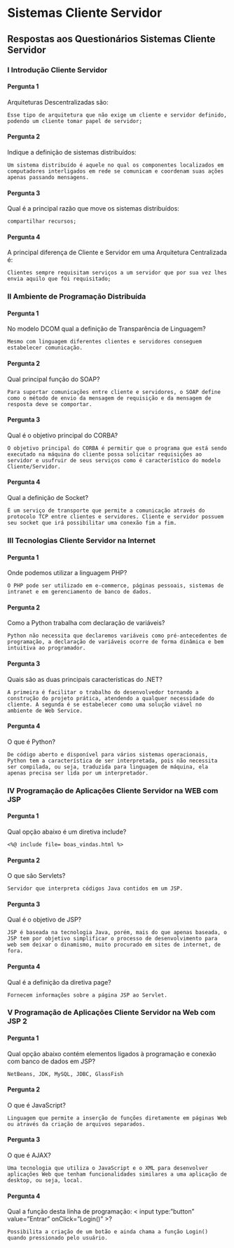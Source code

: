# Sistemas Cliente Servidor

## Respostas aos Questionários Sistemas Cliente Servidor

### I Introdução Cliente Servidor

#### Pergunta 1

Arquiteturas Descentralizadas são:  

```"
Esse tipo de arquitetura que não exige um cliente e servidor definido, podendo um cliente tomar papel de servidor;
```

#### Pergunta 2

Indique a definição de sistemas distribuídos:  

```"
Um sistema distribuído é aquele no qual os componentes localizados em computadores interligados em rede se comunicam e coordenam suas ações apenas passando mensagens.
```

#### Pergunta 3

Qual é a principal razão que move os sistemas distribuídos:  

```"
compartilhar recursos;
```

#### Pergunta 4

A principal diferença de Cliente e Servidor em uma Arquitetura Centralizada é:  

```"
Clientes sempre requisitam serviços a um servidor que por sua vez lhes envia aquilo que foi requisitado;
```

### II Ambiente de Programação Distribuída

#### Pergunta 1

No modelo DCOM qual a definição de Transparência de Linguagem?  

```"
Mesmo com linguagem diferentes clientes e servidores conseguem estabelecer comunicação.
```

#### Pergunta 2

Qual principal função do SOAP?  

```"
Para suportar comunicações entre cliente e servidores, o SOAP define como o método de envio da mensagem de requisição e da mensagem de resposta deve se comportar.
```

#### Pergunta 3

Qual é o objetivo principal do CORBA?  

```"
O objetivo principal do CORBA é permitir que o programa que está sendo executado na máquina do cliente possa solicitar requisições ao servidor e usufruir de seus serviços como é característico do modelo Cliente/Servidor.
```

#### Pergunta 4

Qual a definição de Socket?  

```"
É um serviço de transporte que permite a comunicação através do protocolo TCP entre clientes e servidores. Cliente e servidor possuem seu socket que irá possibilitar uma conexão fim a fim.
```

### III Tecnologias Cliente Servidor na Internet

 #### Pergunta 1

Onde podemos utilizar a linguagem PHP?  

```"
O PHP pode ser utilizado em e-commerce, páginas pessoais, sistemas de intranet e em gerenciamento de banco de dados.
```

#### Pergunta 2

Como a Python trabalha com declaração de variáveis?  

```"
Python não necessita que declaremos variáveis como pré-antecedentes de programação, a declaração de variáveis ocorre de forma dinâmica e bem intuitiva ao programador.
```

#### Pergunta 3

Quais são as duas principais características do .NET?  

```"
A primeira é facilitar o trabalho do desenvolvedor tornando a construção do projeto prática, atendendo a qualquer necessidade do cliente. A segunda é se estabelecer como uma solução viável no ambiente de Web Service.
```

#### Pergunta 4

O que é Python?

```"
De código aberto e disponível para vários sistemas operacionais, Python tem a característica de ser interpretada, pois não necessita ser compilada, ou seja, traduzida para linguagem de máquina, ela apenas precisa ser lida por um interpretador.
```

### IV Programação de Aplicações Cliente Servidor na WEB com JSP

#### Pergunta 1

Qual opção abaixo é um diretiva include?  

```"
<%@ include file= boas_vindas.html %>
```

#### Pergunta 2

O que são Servlets?  

```"
Servidor que interpreta códigos Java contidos em um JSP.
```

#### Pergunta 3

Qual é o objetivo de JSP?  

```"
JSP é baseada na tecnologia Java, porém, mais do que apenas baseada, o JSP tem por objetivo simplificar o processo de desenvolvimento para web sem deixar o dinamismo, muito procurado em sites de internet, de fora.
```

#### Pergunta 4

Qual é a definição da diretiva page?  

```"
Fornecem informações sobre a página JSP ao Servlet.
```

### V Programação de Aplicações Cliente Servidor na Web com JSP 2

#### Pergunta 1

Qual opção abaixo contém elementos ligados à programação e conexão com banco de dados em JSP?  

```"
NetBeans, JDK, MySQL, JDBC, GlassFish
```

#### Pergunta 2

O que é JavaScript?  

```"
Linguagem que permite a inserção de funções diretamente em páginas Web ou através da criação de arquivos separados.
```

#### Pergunta 3

O que é AJAX?  

```"
Uma tecnologia que utiliza o JavaScript e o XML para desenvolver aplicações Web que tenham funcionalidades similares a uma aplicação de desktop, ou seja, local.
```

#### Pergunta 4

Qual a função desta linha de programação: < input type:”button” value=”Entrar” onClick=”Login()” >?  

```"
Possibilita a criação de um botão e ainda chama a função Login() quando pressionado pelo usuário.
```
